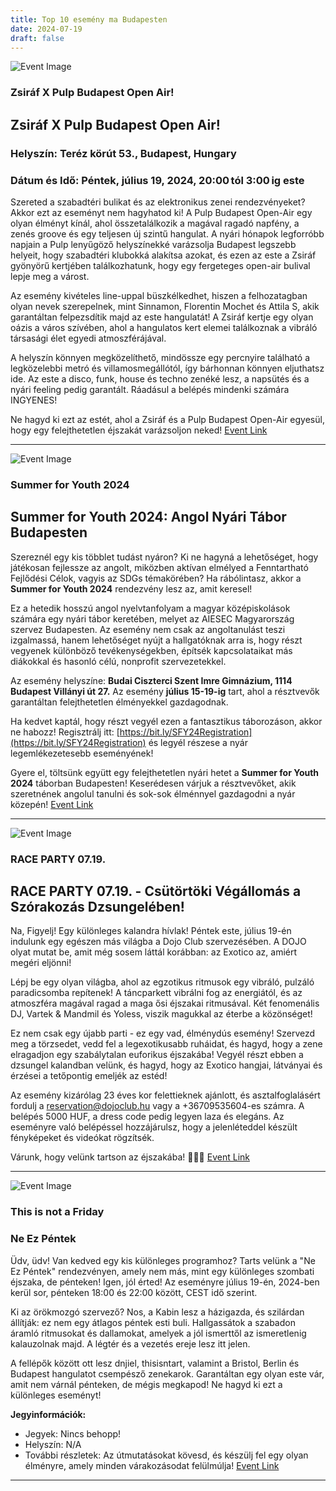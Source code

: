 ```yaml
---
title: Top 10 esemény ma Budapesten
date: 2024-07-19
draft: false
---
```


![Event Image](https://scontent-fra3-1.xx.fbcdn.net/v/t39.30808-6/450268358_822014730026084_251798851223680714_n.jpg?stp=dst-jpg_s960x960&_nc_cat=101&ccb=1-7&_nc_sid=75d36f&_nc_ohc=XNmNG5dZsFEQ7kNvgEaKUF1&_nc_ht=scontent-fra3-1.xx&oh=00_AYCwzkl0W4Hz9Uc4sDjcdK2R-zVCcdFrQ2JYPOc6uSxEKg&oe=669FA441)

 ### Zsiráf X Pulp Budapest Open Air! 

## Zsiráf X Pulp Budapest Open Air!

### Helyszín: Teréz körút 53., Budapest, Hungary
### Dátum és Idő: Péntek, július 19, 2024, 20:00 tól 3:00 ig este

Szereted a szabadtéri bulikat és az elektronikus zenei rendezvényeket? Akkor ezt az eseményt nem hagyhatod ki! A Pulp Budapest Open-Air egy olyan élményt kínál, ahol összetalálkozik a magával ragadó napfény, a zenés groove és egy teljesen új szintű hangulat. A nyári hónapok legforróbb napjain a Pulp lenyűgöző helyszínekké varázsolja Budapest legszebb helyeit, hogy szabadtéri klubokká alakítsa azokat, és ezen az este a Zsiráf gyönyörű kertjében találkozhatunk, hogy egy fergeteges open-air bulival lepje meg a várost.

Az esemény kivételes line-uppal büszkélkedhet, hiszen a felhozatagban olyan nevek szerepelnek, mint Sinnamon, Florentin Mochet és Attila S, akik garantáltan felpezsdítik majd az este hangulatát! A Zsiráf kertje egy olyan oázis a város szívében, ahol a hangulatos kert elemei találkoznak a vibráló társasági élet egyedi atmoszférájával.

A helyszín könnyen megközelíthető, mindössze egy percnyire található a legközelebbi metró és villamosmegállótól, így bárhonnan könnyen eljuthatsz ide. Az este a disco, funk, house és techno zenéké lesz, a napsütés és a nyári feeling pedig garantált. Ráadásul a belépés mindenki számára INGYENES!

Ne hagyd ki ezt az estét, ahol a Zsiráf és a Pulp Budapest Open-Air egyesül, hogy egy felejthetetlen éjszakát varázsoljon neked!
[Event Link](https://facebook.com/events/1510643116218964)

---
![Event Image](https://scontent-fra3-1.xx.fbcdn.net/v/t39.30808-6/432465851_813983470761268_4745369450747113334_n.jpg?stp=dst-jpg_s960x960&_nc_cat=101&ccb=1-7&_nc_sid=75d36f&_nc_ohc=JESbUD-VDxcQ7kNvgGCLArb&_nc_ht=scontent-fra3-1.xx&oh=00_AYDtjORxD-0unMCF5HwMlV6XyuDDhLJPyYqL8q79yCyrvw&oe=669FBC9A)

 ### Summer for Youth 2024

## Summer for Youth 2024: Angol Nyári Tábor Budapesten

Szereznél egy kis többlet tudást nyáron? Ki ne hagyná a lehetőséget, hogy játékosan fejlessze az angolt, miközben aktívan elmélyed a Fenntartható Fejlődési Célok, vagyis az SDGs témakörében? Ha rábólintasz, akkor a **Summer for Youth 2024** rendezvény lesz az, amit keresel!

Ez a hetedik hosszú angol nyelvtanfolyam a magyar középiskolások számára egy nyári tábor keretében, melyet az AIESEC Magyarország szervez Budapesten. Az esemény nem csak az angoltanulást teszi izgalmassá, hanem lehetőséget nyújt a hallgatóknak arra is, hogy részt vegyenek különböző tevékenységekben, építsék kapcsolataikat más diákokkal és hasonló célú, nonprofit szervezetekkel.

Az esemény helyszíne: **Budai Ciszterci Szent Imre Gimnázium, 1114 Budapest Villányi út 27.** Az esemény **július 15-19-ig** tart, ahol a résztvevők garantáltan felejthetetlen élményekkel gazdagodnak.

Ha kedvet kaptál, hogy részt vegyél ezen a fantasztikus táborozáson, akkor ne habozz! Regisztrálj itt: [https://bit.ly/SFY24Registration](https://bit.ly/SFY24Registration) és legyél részese a nyár legemlékezetesebb eseményének!

Gyere el, töltsünk együtt egy felejthetetlen nyári hetet a **Summer for Youth 2024** táborban Budapesten! Keserédesen várjuk a résztvevőket, akik szeretnének angolul tanulni és sok-sok élménnyel gazdagodni a nyár közepén!
[Event Link](https://facebook.com/events/375427688792825)

---
![Event Image](https://scontent-fra3-1.xx.fbcdn.net/v/t39.30808-6/450562703_448476028032980_7735699999104741698_n.jpg?stp=dst-jpg_p180x540&_nc_cat=108&ccb=1-7&_nc_sid=75d36f&_nc_ohc=rQeo4j-m-cQQ7kNvgHUgOM-&_nc_ht=scontent-fra3-1.xx&oh=00_AYDc1hDdCh-h9pyktxCjyMpxDdFldrazEqXd4Nz7OcgIDg&oe=669FBB65)

 ### RACE PARTY 07.19.

## RACE PARTY 07.19. - Csütörtöki Végállomás a Szórakozás Dzsungelében!

Na, Figyelj! Egy különleges kalandra hívlak! Péntek este, július 19-én indulunk egy egészen más világba a Dojo Club szervezésében. A DOJO olyat mutat be, amit még sosem láttál korábban: az Exotico az, amiért megéri eljönni!

Lépj be egy olyan világba, ahol az egzotikus ritmusok egy vibráló, pulzáló paradicsomba repítenek! A táncparkett vibrálni fog az energiától, és az atmoszféra magával ragad a maga ősi éjszakai ritmusával. Két fenomenális DJ, Vartek & Mandmil és Yoless, viszik magukkal az éterbe a közönséget!

Ez nem csak egy újabb parti - ez egy vad, élménydús esemény! Szervezd meg a törzsedet, vedd fel a legexotikusabb ruháidat, és hagyd, hogy a zene elragadjon egy szabálytalan euforikus éjszakába! Vegyél részt ebben a dzsungel kalandban velünk, és hagyd, hogy az Exotico hangjai, látványai és érzései a tetőpontig emeljék az estéd!

Az esemény kizárólag 23 éves kor felettieknek ajánlott, és asztalfoglalásért fordulj a reservation@dojoclub.hu vagy a +36709535604-es számra. A belépés 5000 HUF, a dress code pedig legyen laza és elegáns. Az eseményre való belépéssel hozzájárulsz, hogy a jelenléteddel készült fényképeket és videókat rögzítsék.

Várunk, hogy velünk tartson az éjszakába! 🎉🌴🎶
[Event Link](https://facebook.com/events/794621942771384)

---
![Event Image](https://scontent-fra5-1.xx.fbcdn.net/v/t39.30808-6/450537766_811849887737839_3851556076941608770_n.jpg?stp=dst-jpg_s960x960&_nc_cat=100&ccb=1-7&_nc_sid=75d36f&_nc_ohc=BzuacGOKIYMQ7kNvgFK2yJH&_nc_ht=scontent-fra5-1.xx&oh=00_AYD0vQcvFOwym3XA5Qd2D_lllFHPVcKr2fPqjzaEHCyf6Q&oe=669FCAAF)

 ### This is not a Friday

### Ne Ez Péntek

Üdv, üdv! Van kedved egy kis különleges programhoz? Tarts velünk a "Ne Ez Péntek" rendezvényen, amely nem más, mint egy különleges szombati éjszaka, de pénteken! Igen, jól érted! Az eseményre július 19-én, 2024-ben kerül sor, pénteken 18:00 és 22:00 között, CEST idő szerint.

Ki az örökmozgó szervező? Nos, a Kabin lesz a házigazda, és szilárdan állítják: ez nem egy átlagos péntek esti buli. Hallgassátok a szabadon áramló ritmusokat és dallamokat, amelyek a jól ismerttől az ismeretlenig kalauzolnak majd. A légtér és a vezetés ereje lesz itt jelen.

A fellépők között ott lesz dnjiel, thisisntart, valamint a Bristol, Berlin és Budapest hangulatot csempésző zenekarok. Garantáltan egy olyan este vár, amit nem várnál pénteken, de mégis megkapod! Ne hagyd ki ezt a különleges eseményt!

**Jegyinformációk:**
- Jegyek: Nincs behopp!
- Helyszín: N/A
- További részletek: Az útmutatásokat kövesd, és készülj fel egy olyan élményre, amely minden várakozásodat felülmúlja!
[Event Link](https://facebook.com/events/1111723366561284)

---
